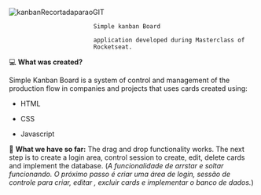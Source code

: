 ![kanbanRecortadaparaoGIT](https://user-images.githubusercontent.com/50759048/90985067-baf4bd80-e54f-11ea-9b85-6b047846bae9.png)

                            Simple kanban Board

                            application developed during Masterclass of
                            Rocketseat.
:computer: **What was created?**

Simple Kanban Board is a system of control and management of the production flow in companies and projects that uses cards created using:

- HTML

- CSS

- Javascript

:wrench: **What we have so far:** The drag and drop functionality works. The next step is to create a login area, control session to create, edit, delete cards and implement the database. 
(*A funcionalidade de arrstar e soltar funcionando. O próximo passo é criar uma área de login, sessão de controle para criar, editar , excluir cards e implementar o banco de dados.*)
